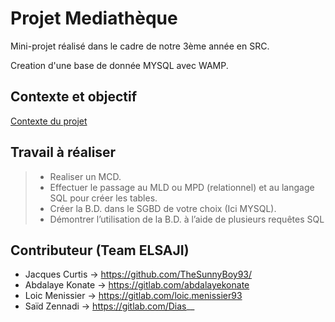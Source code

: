 # Projet Mediathèque

Mini-projet réalisé dans le cadre de notre 3ème année en SRC.

Creation d'une base de donnée MYSQL avec WAMP.

## Contexte et objectif

[Contexte du projet](https://github.com/TheSunnyBoy93/3rdyear-BDD/blob/main/Information/Sujet%20_%20M%C3%A9diath%C3%A8que.pdf)

## Travail à réaliser

> - Realiser un MCD.
> - Effectuer le passage au MLD ou MPD (relationnel) et au langage SQL pour créer les tables.
> - Créer la B.D. dans le SGBD de votre choix (Ici MYSQL).
> - Démontrer l’utilisation de la B.D. à l’aide de plusieurs requêtes SQL

## Contributeur (Team ELSAJI)

* Jacques Curtis -> https://github.com/TheSunnyBoy93/
* Abdalaye Konate -> https://gitlab.com/abdalayekonate
* Loic Menissier -> https://gitlab.com/loic.menissier93
* Saïd Zennadi -> https://gitlab.com/Dias__
